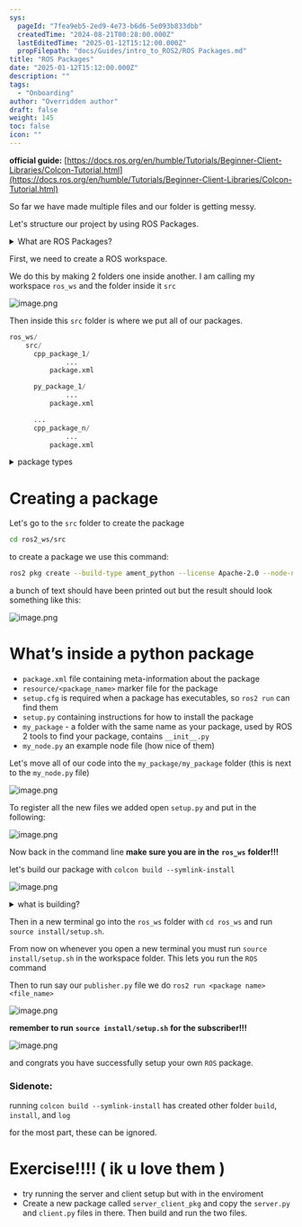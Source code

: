 ```yaml
---
sys:
  pageId: "7fea9eb5-2ed9-4e73-b6d6-5e093b833dbb"
  createdTime: "2024-08-21T00:28:00.000Z"
  lastEditedTime: "2025-01-12T15:12:00.000Z"
  propFilepath: "docs/Guides/intro_to_ROS2/ROS Packages.md"
title: "ROS Packages"
date: "2025-01-12T15:12:00.000Z"
description: ""
tags:
  - "Onboarding"
author: "Overridden author"
draft: false
weight: 145
toc: false
icon: ""
---
```


**official guide:** [https://docs.ros.org/en/humble/Tutorials/Beginner-Client-Libraries/Colcon-Tutorial.html](https://docs.ros.org/en/humble/Tutorials/Beginner-Client-Libraries/Colcon-Tutorial.html)

So far we have made multiple files and our folder is getting messy.

Let's structure our project by using ROS Packages.

<details>

<summary>What are ROS Packages?</summary>

ROS Packages are, as the name implies, packages of code that are highly sharable between ROS developers.

They consist of a folder, `package.xml` file, and source code

```python
      cpp_package_1/
		      ... imagine much code files here ..
          package.xml
```

</details>

First, we need to create a ROS workspace.

We do this by making 2 folders one inside another. I am calling my workspace `ros_ws` and the folder inside it `src`

![image.png](https://prod-files-secure.s3.us-west-2.amazonaws.com/d518164a-d88e-44d1-a4ee-3adb3bd8bce0/70706947-fd18-4537-a67b-e12946812d31/image.png?X-Amz-Algorithm=AWS4-HMAC-SHA256&X-Amz-Content-Sha256=UNSIGNED-PAYLOAD&X-Amz-Credential=ASIAZI2LB4666DPET6CS%2F20250217%2Fus-west-2%2Fs3%2Faws4_request&X-Amz-Date=20250217T121422Z&X-Amz-Expires=3600&X-Amz-Security-Token=IQoJb3JpZ2luX2VjEEwaCXVzLXdlc3QtMiJHMEUCIFpcr4vHB4Ch%2Bxd9zEBebRj66DaekvxaGHSgKxYCeoLSAiEAo3LSxk83I6Mde1WluHk5pWWgnxjzbvu8zi4vH%2BieIGUq%2FwMIdRAAGgw2Mzc0MjMxODM4MDUiDBI8%2FXFpJbVy8OiKYSrcA0GqIFWSQpCqjU2CNaawuQ9hQbjxAW7WVns2mJ3%2F%2BcDXHHBe%2FH%2BH%2FR7xJC74PbAq%2BGGkg5CQIfZHEv9zQZDl7LGgIuwDW1WXzx4skbp5b%2BvJ2qo2SKoOGVd0zjsHFbvp2hlg95N4346okjqE6izDGKd5C66zUZ4sndjqAdjissg9DmjR3a9NKmIEkq0Co8yl1Adlh5pkMWuxnyG4Scm7tiQSo3vbAeKOyyQ5oa%2BpvaVor7MsltGuWwwdnvFi0AmhHuS918kSXtkrRpergJvKyictA2m3pd%2BvqoaaPifSaymk17phBXy6sM4fqLYLYV1Lu34Kr7bw%2BSkU8nBGjbPcYGDG5i4PMV46GfeRwIbH4RI9LqWkTqPyW7%2FQ7gF%2BQ3KF27xaQUdazaGQT32yhGzNoT6Z3Qk0zSbh9zx%2BjcK%2Bp0YIopkzvG1NdPIFt581TVEYeiOJlRcozUyvaCVM6t9SpkA9nbLavkaUIdkbbaIe83uTmDpMi1NLIPiqH5H2Fw8MqZ%2BcItP8PP6irhv%2F2R6fOU2yNaNaH9%2BdO0jEagxfVEDLmSfKvsvbfiQjwzqAhrIFYhKKVx0GOHIX%2BvBlpJjZT5yTKvrdS4gU6ra3Y5xCf8eoExHIPPivgmETPkFcMKW%2BzL0GOqUBnkSiUF31sWEcypvW8nHUi5LagzsbE7Q7B8A2f3ijVZXB3En%2Bz6S6gSpR0RI%2BZ%2BFkZ1GcWLeKuBIWblvZF0IoDilVhrSccZLJ66MQwTYAAKbBZ9xSZOeb%2FIY3UBHWxjJoDLfCycHIPgVWhiCxlNulFhKAapY%2F%2BRC1Cno%2B9mBBONT9MtuOTJr%2B0SCvHkSqC8zMpHPUtpmevW5m8RGjLh98AzrE5Y5L&X-Amz-Signature=128fff5ef44a7c103cf383612249696df13ad4f204e98752c1301a69252e564e&X-Amz-SignedHeaders=host&x-id=GetObject)

Then inside this `src` folder is where we put all of our packages.

```python
ros_ws/
    src/
      cpp_package_1/
		      ...
          package.xml

      py_package_1/
		      ...
          package.xml

      ...
      cpp_package_n/
		      ...
          package.xml

```

<details>

<summary>package types</summary>

packages can be either `C++` or python.

the intern file structure is different for each but for this guide we will stick to creating python packages

</details>

# Creating a package

Let's go to the `src` folder to create the package

```bash
cd ros2_ws/src
```

to create a package we use this command:

```bash
ros2 pkg create --build-type ament_python --license Apache-2.0 --node-name my_node my_package
```

a bunch of text should have been printed out but the result should look something like this:

![image.png](https://prod-files-secure.s3.us-west-2.amazonaws.com/d518164a-d88e-44d1-a4ee-3adb3bd8bce0/e6cf1e3f-8512-4a3e-b131-079f800bf3e8/image.png?X-Amz-Algorithm=AWS4-HMAC-SHA256&X-Amz-Content-Sha256=UNSIGNED-PAYLOAD&X-Amz-Credential=ASIAZI2LB4666DPET6CS%2F20250217%2Fus-west-2%2Fs3%2Faws4_request&X-Amz-Date=20250217T121422Z&X-Amz-Expires=3600&X-Amz-Security-Token=IQoJb3JpZ2luX2VjEEwaCXVzLXdlc3QtMiJHMEUCIFpcr4vHB4Ch%2Bxd9zEBebRj66DaekvxaGHSgKxYCeoLSAiEAo3LSxk83I6Mde1WluHk5pWWgnxjzbvu8zi4vH%2BieIGUq%2FwMIdRAAGgw2Mzc0MjMxODM4MDUiDBI8%2FXFpJbVy8OiKYSrcA0GqIFWSQpCqjU2CNaawuQ9hQbjxAW7WVns2mJ3%2F%2BcDXHHBe%2FH%2BH%2FR7xJC74PbAq%2BGGkg5CQIfZHEv9zQZDl7LGgIuwDW1WXzx4skbp5b%2BvJ2qo2SKoOGVd0zjsHFbvp2hlg95N4346okjqE6izDGKd5C66zUZ4sndjqAdjissg9DmjR3a9NKmIEkq0Co8yl1Adlh5pkMWuxnyG4Scm7tiQSo3vbAeKOyyQ5oa%2BpvaVor7MsltGuWwwdnvFi0AmhHuS918kSXtkrRpergJvKyictA2m3pd%2BvqoaaPifSaymk17phBXy6sM4fqLYLYV1Lu34Kr7bw%2BSkU8nBGjbPcYGDG5i4PMV46GfeRwIbH4RI9LqWkTqPyW7%2FQ7gF%2BQ3KF27xaQUdazaGQT32yhGzNoT6Z3Qk0zSbh9zx%2BjcK%2Bp0YIopkzvG1NdPIFt581TVEYeiOJlRcozUyvaCVM6t9SpkA9nbLavkaUIdkbbaIe83uTmDpMi1NLIPiqH5H2Fw8MqZ%2BcItP8PP6irhv%2F2R6fOU2yNaNaH9%2BdO0jEagxfVEDLmSfKvsvbfiQjwzqAhrIFYhKKVx0GOHIX%2BvBlpJjZT5yTKvrdS4gU6ra3Y5xCf8eoExHIPPivgmETPkFcMKW%2BzL0GOqUBnkSiUF31sWEcypvW8nHUi5LagzsbE7Q7B8A2f3ijVZXB3En%2Bz6S6gSpR0RI%2BZ%2BFkZ1GcWLeKuBIWblvZF0IoDilVhrSccZLJ66MQwTYAAKbBZ9xSZOeb%2FIY3UBHWxjJoDLfCycHIPgVWhiCxlNulFhKAapY%2F%2BRC1Cno%2B9mBBONT9MtuOTJr%2B0SCvHkSqC8zMpHPUtpmevW5m8RGjLh98AzrE5Y5L&X-Amz-Signature=45ebab3da81b4e2bc30d3c1b0f32c30576c489476b40d062c3068216c55eafd7&X-Amz-SignedHeaders=host&x-id=GetObject)

# What’s inside a python package

- `package.xml` file containing meta-information about the package
- `resource/<package_name>` marker file for the package
- `setup.cfg` is required when a package has executables, so `ros2 run` can find them
- `setup.py` containing instructions for how to install the package
- `my_package` - a folder with the same name as your package, used by ROS 2 tools to find your package, contains `__init__.py`
- `my_node.py` an example node file (how nice of them)

Let's move all of our code into the `my_package/my_package` folder (this is next to the `my_node.py` file)

![image.png](https://prod-files-secure.s3.us-west-2.amazonaws.com/d518164a-d88e-44d1-a4ee-3adb3bd8bce0/9ce58f11-0da9-4d3e-b86d-506a9685d378/image.png?X-Amz-Algorithm=AWS4-HMAC-SHA256&X-Amz-Content-Sha256=UNSIGNED-PAYLOAD&X-Amz-Credential=ASIAZI2LB4666DPET6CS%2F20250217%2Fus-west-2%2Fs3%2Faws4_request&X-Amz-Date=20250217T121422Z&X-Amz-Expires=3600&X-Amz-Security-Token=IQoJb3JpZ2luX2VjEEwaCXVzLXdlc3QtMiJHMEUCIFpcr4vHB4Ch%2Bxd9zEBebRj66DaekvxaGHSgKxYCeoLSAiEAo3LSxk83I6Mde1WluHk5pWWgnxjzbvu8zi4vH%2BieIGUq%2FwMIdRAAGgw2Mzc0MjMxODM4MDUiDBI8%2FXFpJbVy8OiKYSrcA0GqIFWSQpCqjU2CNaawuQ9hQbjxAW7WVns2mJ3%2F%2BcDXHHBe%2FH%2BH%2FR7xJC74PbAq%2BGGkg5CQIfZHEv9zQZDl7LGgIuwDW1WXzx4skbp5b%2BvJ2qo2SKoOGVd0zjsHFbvp2hlg95N4346okjqE6izDGKd5C66zUZ4sndjqAdjissg9DmjR3a9NKmIEkq0Co8yl1Adlh5pkMWuxnyG4Scm7tiQSo3vbAeKOyyQ5oa%2BpvaVor7MsltGuWwwdnvFi0AmhHuS918kSXtkrRpergJvKyictA2m3pd%2BvqoaaPifSaymk17phBXy6sM4fqLYLYV1Lu34Kr7bw%2BSkU8nBGjbPcYGDG5i4PMV46GfeRwIbH4RI9LqWkTqPyW7%2FQ7gF%2BQ3KF27xaQUdazaGQT32yhGzNoT6Z3Qk0zSbh9zx%2BjcK%2Bp0YIopkzvG1NdPIFt581TVEYeiOJlRcozUyvaCVM6t9SpkA9nbLavkaUIdkbbaIe83uTmDpMi1NLIPiqH5H2Fw8MqZ%2BcItP8PP6irhv%2F2R6fOU2yNaNaH9%2BdO0jEagxfVEDLmSfKvsvbfiQjwzqAhrIFYhKKVx0GOHIX%2BvBlpJjZT5yTKvrdS4gU6ra3Y5xCf8eoExHIPPivgmETPkFcMKW%2BzL0GOqUBnkSiUF31sWEcypvW8nHUi5LagzsbE7Q7B8A2f3ijVZXB3En%2Bz6S6gSpR0RI%2BZ%2BFkZ1GcWLeKuBIWblvZF0IoDilVhrSccZLJ66MQwTYAAKbBZ9xSZOeb%2FIY3UBHWxjJoDLfCycHIPgVWhiCxlNulFhKAapY%2F%2BRC1Cno%2B9mBBONT9MtuOTJr%2B0SCvHkSqC8zMpHPUtpmevW5m8RGjLh98AzrE5Y5L&X-Amz-Signature=b789fddfcde8009a091a12214309bf0cdf0f86d9dccfd5c83fe11ecbdb796f76&X-Amz-SignedHeaders=host&x-id=GetObject)

To register all the new files we added open `setup.py` and put in the following:

![image.png](https://prod-files-secure.s3.us-west-2.amazonaws.com/d518164a-d88e-44d1-a4ee-3adb3bd8bce0/1cd7c262-4cae-4496-9d75-c178537d24a2/image.png?X-Amz-Algorithm=AWS4-HMAC-SHA256&X-Amz-Content-Sha256=UNSIGNED-PAYLOAD&X-Amz-Credential=ASIAZI2LB4666DPET6CS%2F20250217%2Fus-west-2%2Fs3%2Faws4_request&X-Amz-Date=20250217T121422Z&X-Amz-Expires=3600&X-Amz-Security-Token=IQoJb3JpZ2luX2VjEEwaCXVzLXdlc3QtMiJHMEUCIFpcr4vHB4Ch%2Bxd9zEBebRj66DaekvxaGHSgKxYCeoLSAiEAo3LSxk83I6Mde1WluHk5pWWgnxjzbvu8zi4vH%2BieIGUq%2FwMIdRAAGgw2Mzc0MjMxODM4MDUiDBI8%2FXFpJbVy8OiKYSrcA0GqIFWSQpCqjU2CNaawuQ9hQbjxAW7WVns2mJ3%2F%2BcDXHHBe%2FH%2BH%2FR7xJC74PbAq%2BGGkg5CQIfZHEv9zQZDl7LGgIuwDW1WXzx4skbp5b%2BvJ2qo2SKoOGVd0zjsHFbvp2hlg95N4346okjqE6izDGKd5C66zUZ4sndjqAdjissg9DmjR3a9NKmIEkq0Co8yl1Adlh5pkMWuxnyG4Scm7tiQSo3vbAeKOyyQ5oa%2BpvaVor7MsltGuWwwdnvFi0AmhHuS918kSXtkrRpergJvKyictA2m3pd%2BvqoaaPifSaymk17phBXy6sM4fqLYLYV1Lu34Kr7bw%2BSkU8nBGjbPcYGDG5i4PMV46GfeRwIbH4RI9LqWkTqPyW7%2FQ7gF%2BQ3KF27xaQUdazaGQT32yhGzNoT6Z3Qk0zSbh9zx%2BjcK%2Bp0YIopkzvG1NdPIFt581TVEYeiOJlRcozUyvaCVM6t9SpkA9nbLavkaUIdkbbaIe83uTmDpMi1NLIPiqH5H2Fw8MqZ%2BcItP8PP6irhv%2F2R6fOU2yNaNaH9%2BdO0jEagxfVEDLmSfKvsvbfiQjwzqAhrIFYhKKVx0GOHIX%2BvBlpJjZT5yTKvrdS4gU6ra3Y5xCf8eoExHIPPivgmETPkFcMKW%2BzL0GOqUBnkSiUF31sWEcypvW8nHUi5LagzsbE7Q7B8A2f3ijVZXB3En%2Bz6S6gSpR0RI%2BZ%2BFkZ1GcWLeKuBIWblvZF0IoDilVhrSccZLJ66MQwTYAAKbBZ9xSZOeb%2FIY3UBHWxjJoDLfCycHIPgVWhiCxlNulFhKAapY%2F%2BRC1Cno%2B9mBBONT9MtuOTJr%2B0SCvHkSqC8zMpHPUtpmevW5m8RGjLh98AzrE5Y5L&X-Amz-Signature=4680f651b673b51466b452d21af92b171d4ed75f26e8f2271b2656388aa01c4c&X-Amz-SignedHeaders=host&x-id=GetObject)

Now back in the command line **make sure you are in the** **`ros_ws`** **folder!!!**

let's build our package with `colcon build --symlink-install`

![image.png](https://prod-files-secure.s3.us-west-2.amazonaws.com/d518164a-d88e-44d1-a4ee-3adb3bd8bce0/2f2a0d27-b173-48fd-b189-5f5c0ce65619/image.png?X-Amz-Algorithm=AWS4-HMAC-SHA256&X-Amz-Content-Sha256=UNSIGNED-PAYLOAD&X-Amz-Credential=ASIAZI2LB4666DPET6CS%2F20250217%2Fus-west-2%2Fs3%2Faws4_request&X-Amz-Date=20250217T121422Z&X-Amz-Expires=3600&X-Amz-Security-Token=IQoJb3JpZ2luX2VjEEwaCXVzLXdlc3QtMiJHMEUCIFpcr4vHB4Ch%2Bxd9zEBebRj66DaekvxaGHSgKxYCeoLSAiEAo3LSxk83I6Mde1WluHk5pWWgnxjzbvu8zi4vH%2BieIGUq%2FwMIdRAAGgw2Mzc0MjMxODM4MDUiDBI8%2FXFpJbVy8OiKYSrcA0GqIFWSQpCqjU2CNaawuQ9hQbjxAW7WVns2mJ3%2F%2BcDXHHBe%2FH%2BH%2FR7xJC74PbAq%2BGGkg5CQIfZHEv9zQZDl7LGgIuwDW1WXzx4skbp5b%2BvJ2qo2SKoOGVd0zjsHFbvp2hlg95N4346okjqE6izDGKd5C66zUZ4sndjqAdjissg9DmjR3a9NKmIEkq0Co8yl1Adlh5pkMWuxnyG4Scm7tiQSo3vbAeKOyyQ5oa%2BpvaVor7MsltGuWwwdnvFi0AmhHuS918kSXtkrRpergJvKyictA2m3pd%2BvqoaaPifSaymk17phBXy6sM4fqLYLYV1Lu34Kr7bw%2BSkU8nBGjbPcYGDG5i4PMV46GfeRwIbH4RI9LqWkTqPyW7%2FQ7gF%2BQ3KF27xaQUdazaGQT32yhGzNoT6Z3Qk0zSbh9zx%2BjcK%2Bp0YIopkzvG1NdPIFt581TVEYeiOJlRcozUyvaCVM6t9SpkA9nbLavkaUIdkbbaIe83uTmDpMi1NLIPiqH5H2Fw8MqZ%2BcItP8PP6irhv%2F2R6fOU2yNaNaH9%2BdO0jEagxfVEDLmSfKvsvbfiQjwzqAhrIFYhKKVx0GOHIX%2BvBlpJjZT5yTKvrdS4gU6ra3Y5xCf8eoExHIPPivgmETPkFcMKW%2BzL0GOqUBnkSiUF31sWEcypvW8nHUi5LagzsbE7Q7B8A2f3ijVZXB3En%2Bz6S6gSpR0RI%2BZ%2BFkZ1GcWLeKuBIWblvZF0IoDilVhrSccZLJ66MQwTYAAKbBZ9xSZOeb%2FIY3UBHWxjJoDLfCycHIPgVWhiCxlNulFhKAapY%2F%2BRC1Cno%2B9mBBONT9MtuOTJr%2B0SCvHkSqC8zMpHPUtpmevW5m8RGjLh98AzrE5Y5L&X-Amz-Signature=fc2cd2ce2b331af109b409b726e79fc2c62187b7a1fcc24604f337c7b12ec6d6&X-Amz-SignedHeaders=host&x-id=GetObject)

<details>

<summary>what is building?</summary>

if you are a CS major at Rose-Hulman you will learn the answer to this in CSSE132

but TLDR; is it combines all the code files into one program that can be run easily 

</details>

Then in a new terminal go into the `ros_ws` folder with `cd ros_ws` and run `source install/setup.sh`. 

From now on whenever you open a new terminal you must run `source install/setup.sh` in the workspace folder. This lets you run the `ROS` command

Then to run say our `publisher.py` file we do `ros2 run <package name> <file_name>`

![image.png](https://prod-files-secure.s3.us-west-2.amazonaws.com/d518164a-d88e-44d1-a4ee-3adb3bd8bce0/4f4b1219-3a44-4632-aa0a-ce3471699f59/image.png?X-Amz-Algorithm=AWS4-HMAC-SHA256&X-Amz-Content-Sha256=UNSIGNED-PAYLOAD&X-Amz-Credential=ASIAZI2LB4666DPET6CS%2F20250217%2Fus-west-2%2Fs3%2Faws4_request&X-Amz-Date=20250217T121422Z&X-Amz-Expires=3600&X-Amz-Security-Token=IQoJb3JpZ2luX2VjEEwaCXVzLXdlc3QtMiJHMEUCIFpcr4vHB4Ch%2Bxd9zEBebRj66DaekvxaGHSgKxYCeoLSAiEAo3LSxk83I6Mde1WluHk5pWWgnxjzbvu8zi4vH%2BieIGUq%2FwMIdRAAGgw2Mzc0MjMxODM4MDUiDBI8%2FXFpJbVy8OiKYSrcA0GqIFWSQpCqjU2CNaawuQ9hQbjxAW7WVns2mJ3%2F%2BcDXHHBe%2FH%2BH%2FR7xJC74PbAq%2BGGkg5CQIfZHEv9zQZDl7LGgIuwDW1WXzx4skbp5b%2BvJ2qo2SKoOGVd0zjsHFbvp2hlg95N4346okjqE6izDGKd5C66zUZ4sndjqAdjissg9DmjR3a9NKmIEkq0Co8yl1Adlh5pkMWuxnyG4Scm7tiQSo3vbAeKOyyQ5oa%2BpvaVor7MsltGuWwwdnvFi0AmhHuS918kSXtkrRpergJvKyictA2m3pd%2BvqoaaPifSaymk17phBXy6sM4fqLYLYV1Lu34Kr7bw%2BSkU8nBGjbPcYGDG5i4PMV46GfeRwIbH4RI9LqWkTqPyW7%2FQ7gF%2BQ3KF27xaQUdazaGQT32yhGzNoT6Z3Qk0zSbh9zx%2BjcK%2Bp0YIopkzvG1NdPIFt581TVEYeiOJlRcozUyvaCVM6t9SpkA9nbLavkaUIdkbbaIe83uTmDpMi1NLIPiqH5H2Fw8MqZ%2BcItP8PP6irhv%2F2R6fOU2yNaNaH9%2BdO0jEagxfVEDLmSfKvsvbfiQjwzqAhrIFYhKKVx0GOHIX%2BvBlpJjZT5yTKvrdS4gU6ra3Y5xCf8eoExHIPPivgmETPkFcMKW%2BzL0GOqUBnkSiUF31sWEcypvW8nHUi5LagzsbE7Q7B8A2f3ijVZXB3En%2Bz6S6gSpR0RI%2BZ%2BFkZ1GcWLeKuBIWblvZF0IoDilVhrSccZLJ66MQwTYAAKbBZ9xSZOeb%2FIY3UBHWxjJoDLfCycHIPgVWhiCxlNulFhKAapY%2F%2BRC1Cno%2B9mBBONT9MtuOTJr%2B0SCvHkSqC8zMpHPUtpmevW5m8RGjLh98AzrE5Y5L&X-Amz-Signature=c260bc04d385dee9a5f38575cfe11aff2756cecf0cae19c2d22e885b905db5a0&X-Amz-SignedHeaders=host&x-id=GetObject)

**remember to run** **`source install/setup.sh`** **for the subscriber!!!**

![image.png](https://prod-files-secure.s3.us-west-2.amazonaws.com/d518164a-d88e-44d1-a4ee-3adb3bd8bce0/02121119-dad4-49ec-8356-c956108b4243/image.png?X-Amz-Algorithm=AWS4-HMAC-SHA256&X-Amz-Content-Sha256=UNSIGNED-PAYLOAD&X-Amz-Credential=ASIAZI2LB4666DPET6CS%2F20250217%2Fus-west-2%2Fs3%2Faws4_request&X-Amz-Date=20250217T121422Z&X-Amz-Expires=3600&X-Amz-Security-Token=IQoJb3JpZ2luX2VjEEwaCXVzLXdlc3QtMiJHMEUCIFpcr4vHB4Ch%2Bxd9zEBebRj66DaekvxaGHSgKxYCeoLSAiEAo3LSxk83I6Mde1WluHk5pWWgnxjzbvu8zi4vH%2BieIGUq%2FwMIdRAAGgw2Mzc0MjMxODM4MDUiDBI8%2FXFpJbVy8OiKYSrcA0GqIFWSQpCqjU2CNaawuQ9hQbjxAW7WVns2mJ3%2F%2BcDXHHBe%2FH%2BH%2FR7xJC74PbAq%2BGGkg5CQIfZHEv9zQZDl7LGgIuwDW1WXzx4skbp5b%2BvJ2qo2SKoOGVd0zjsHFbvp2hlg95N4346okjqE6izDGKd5C66zUZ4sndjqAdjissg9DmjR3a9NKmIEkq0Co8yl1Adlh5pkMWuxnyG4Scm7tiQSo3vbAeKOyyQ5oa%2BpvaVor7MsltGuWwwdnvFi0AmhHuS918kSXtkrRpergJvKyictA2m3pd%2BvqoaaPifSaymk17phBXy6sM4fqLYLYV1Lu34Kr7bw%2BSkU8nBGjbPcYGDG5i4PMV46GfeRwIbH4RI9LqWkTqPyW7%2FQ7gF%2BQ3KF27xaQUdazaGQT32yhGzNoT6Z3Qk0zSbh9zx%2BjcK%2Bp0YIopkzvG1NdPIFt581TVEYeiOJlRcozUyvaCVM6t9SpkA9nbLavkaUIdkbbaIe83uTmDpMi1NLIPiqH5H2Fw8MqZ%2BcItP8PP6irhv%2F2R6fOU2yNaNaH9%2BdO0jEagxfVEDLmSfKvsvbfiQjwzqAhrIFYhKKVx0GOHIX%2BvBlpJjZT5yTKvrdS4gU6ra3Y5xCf8eoExHIPPivgmETPkFcMKW%2BzL0GOqUBnkSiUF31sWEcypvW8nHUi5LagzsbE7Q7B8A2f3ijVZXB3En%2Bz6S6gSpR0RI%2BZ%2BFkZ1GcWLeKuBIWblvZF0IoDilVhrSccZLJ66MQwTYAAKbBZ9xSZOeb%2FIY3UBHWxjJoDLfCycHIPgVWhiCxlNulFhKAapY%2F%2BRC1Cno%2B9mBBONT9MtuOTJr%2B0SCvHkSqC8zMpHPUtpmevW5m8RGjLh98AzrE5Y5L&X-Amz-Signature=d395d249e5aea13522333ea34fb28131da4d562970c758d175078083b427d9f2&X-Amz-SignedHeaders=host&x-id=GetObject)

and congrats you have successfully setup your own `ROS` package.

### Sidenote:

running `colcon build --symlink-install` has created other folder `build`, `install`, and `log`

for the most part, these can be ignored.

# Exercise!!!! ( ik u love them )

- try running the server and client setup but with in the enviroment
- Create a new package called `server_client_pkg` and copy the `server.py` and `client.py` files in there. Then build and run the two files.
